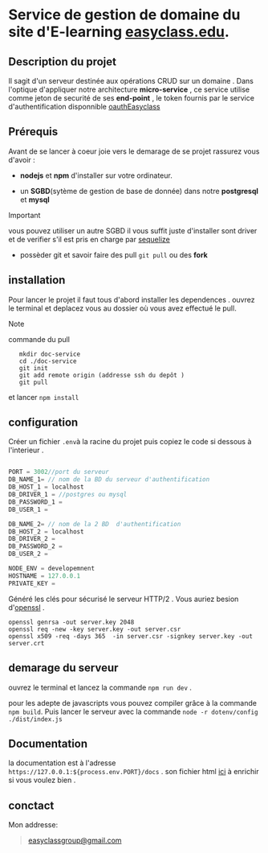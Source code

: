 # Service de gestion de domaine du site d'E-learning [easyclass.edu](https://www.easyclass.edu).

## Description du projet

Il sagit d'un serveur destinée aux opérations CRUD sur un domaine . Dans l'optique d'appliquer notre architecture **micro-service** , ce service utilise comme jeton de securité de ses **end-point** , le token fournis par le service d'authentification disponnible [oauthEasyclass](https://github.com/dylEasydev/Oauth2Easyclass)


## Prérequis
Avant de se lancer à coeur joie vers le demarage de se projet rassurez vous d'avoir :
- **nodejs** et **npm** d'installer sur votre ordinateur.
* un **SGBD**(sytème de gestion de base de donnée) dans notre **postgresql** et **mysql**
> [!IMPORTANT]
> vous pouvez utiliser un autre SGBD il vous suffit juste d'installer sont driver
> et de verifier s'il est pris en charge par [sequelize](https://sequelize.org)

+ possèder git et savoir faire des pull `git pull` ou des **fork**

## installation
Pour lancer le projet il faut tous d'abord installer les dependences .
ouvrez le terminal et deplacez vous au dossier où vous avez effectué le pull.
>[!NOTE]
>commande du pull
>```
>    mkdir doc-service
>    cd ./doc-service
>    git init 
>    git add remote origin (addresse ssh du depôt )
>    git pull
>```
et  lancer `npm install`

## configuration

Créer un fichier `.env`à la racine du projet puis copiez le code si dessous à l'interieur .

```js

PORT = 3002//port du serveur
DB_NAME_1= // nom de la BD du serveur d'authentification
DB_HOST_1 = localhost
DB_DRIVER_1 = //postgres ou mysql
DB_PASSWORD_1 = 
DB_USER_1 = 

DB_NAME_2= // nom de la 2 BD  d'authentification
DB_HOST_2 = localhost
DB_DRIVER_2 = 
DB_PASSWORD_2 = 
DB_USER_2 = 

NODE_ENV = developemnent
HOSTNAME = 127.0.0.1
PRIVATE_KEY = 


```

Généré les clés pour sécurisé le serveur HTTP/2 . Vous auriez besion d'[openssl]() .

```
openssl genrsa -out server.key 2048
openssl req -new -key server.key -out server.csr
openssl x509 -req -days 365  -in server.csr -signkey server.key -out server.crt
```
## demarage du serveur
ouvrez le terminal et lancez la commande `npm run dev` .

pour les adepte de javascripts vous pouvez compiler grâce à la commande `npm build`.
Puis lancer le serveur avec la commande `node -r dotenv/config ./dist/index.js`

## Documentation
la documentation est à l'adresse `https://127.0.0.1:${process.env.PORT}/docs` .
son fichier html [ici](/docs/index.html) à enrichir si vous voulez bien . 

## conctact
Mon addresse: 
> easyclassgroup@gmail.com

